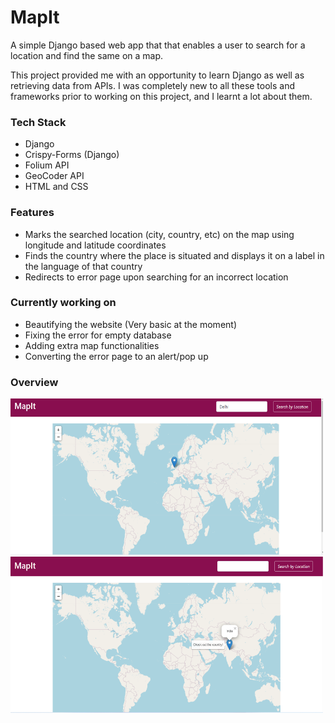 # MapIt

A simple Django based web app that  that enables a user to 
search for a location and find the same on a map.


This project provided me with an opportunity to learn Django as well as retrieving data from APIs.
I was completely new to all these tools and frameworks prior to working on this project, and I learnt a lot
about them.

### Tech Stack
- Django
- Crispy-Forms (Django)
- Folium API
- GeoCoder API
- HTML and CSS


### Features

- Marks the searched location (city, country, etc) on the map using longitude and latitude coordinates
- Finds the country where the place is situated and displays it on a label in the language of that country
- Redirects to error page upon searching for an incorrect location

### Currently working on

- Beautifying the website (Very basic at the moment)
- Fixing the error for empty database
- Adding extra map functionalities 
- Converting the error page to an alert/pop up

### Overview

<img src="/assets/Searching.png" alt="Searching for location" style="height: 250px; width:500px;"/>

<img src="/assets/SearchResult.png" alt="Search Result" style="height: 250px; width:500px;"/>


 